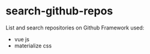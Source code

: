 # search-github-repos

List and search repositories on Github
Framework used:
- vue js
- materialize css
